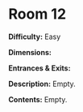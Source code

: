 # Room 12

**Difficulty:** Easy

**Dimensions:** 

**Entrances & Exits:**

**Description:**
Empty.

**Contents:**
Empty.